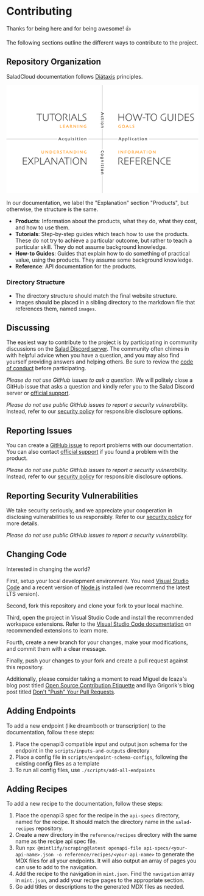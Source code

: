 # Contributing

Thanks for being here and for being awesome! 👍

The following sections outline the different ways to contribute to the project.

## Repository Organization

SaladCloud documentation follows [Diátaxis](https://diataxis.fr/) principles.

![Diataxis framework](diataxis.png)

In our documentation, we label the "Explanation" section "Products", but otherwise, the structure is the same.

- **Products**: Information about the products, what they do, what they cost, and how to use them.
- **Tutorials**: Step-by-step guides which teach how to use the products. These do not try to achieve a particular
  outcome, but rather to teach a particular skill. They do not assume background knowledge.
- **How-to Guides**: Guides that explain how to do something of practical value, using the products. They assume some
  background knowledge.
- **Reference**: API documentation for the products.

### Directory Structure

- The directory structure should match the final website structure.
- Images should be placed in a sibling directory to the markdown file that references them, named `images`.

## Discussing

The easiest way to contribute to the project is by participating in community discussions on the [Salad Discord
server][discord]. The community often chimes in with helpful advice when you have a question, and you may also find
yourself providing answers and helping others. Be sure to review the [code of conduct][code-of-conduct-page] before
participating.

_Please do not use GitHub issues to ask a question._ We will politely close a GitHub issue that asks a question and
kindly refer you to the Salad Discord server or [official support][support].

_Please do not use public GitHub issues to report a security vulnerability._ Instead, refer to our [security
policy][security-page] for responsible disclosure options.

## Reporting Issues

You can create a [GitHub issue][issues] to report problems with our documentation. You can also contact [official
support][support] if you found a problem with the product.

_Please do not use public GitHub issues to report a security vulnerability._ Instead, refer to our [security
policy][security-page] for responsible disclosure options.

## Reporting Security Vulnerabilities

We take security seriously, and we appreciate your cooperation in disclosing vulnerabilities to us responsibly. Refer to
our [security policy][security-page] for more details.

_Please do not use public GitHub issues to report a security vulnerability._

## Changing Code

Interested in changing the world?

First, setup your local development environment. You need [Visual Studio Code][vscode-dl] and a recent version of
[Node.js][nodejs-dl] installed (we recommend the latest LTS version).

Second, fork this repository and clone your fork to your local machine.

Third, open the project in Visual Studio Code and install the recommended workspace extensions. Refer to the [Visual
Studio Code documentation][vscode-extensions] on recommended extensions to learn more.

Fourth, create a new branch for your changes, make your modifications, and commit them with a clear message.

Finally, push your changes to your fork and create a pull request against this repository.

Additionally, please consider taking a moment to read Miguel de Icaza's blog post titled [Open Source Contribution
Etiquette][etiquette-1] and Ilya Grigorik's blog post titled [Don't "Push" Your Pull Requests][etiquette-2].

[code-of-conduct-page]: ./CODE_OF_CONDUCT.md
[discord]: https://discord.gg/ApSm4Kn7Aq
[etiquette-1]: https://tirania.org/blog/archive/2010/Dec-31.html
[etiquette-2]: https://www.igvita.com/2011/12/19/dont-push-your-pull-requests/
[issues]: https://github.com/SaladTechnologies/salad-cloud-docs/issues
[nodejs-dl]: https://nodejs.org/en/download/
[security-page]: ./SECURITY.md
[support]: https://docs.salad.com/support
[vscode-dl]: https://code.visualstudio.com/download
[vscode-extensions]: https://code.visualstudio.com/docs/editor/extension-marketplace#_recommended-extensions

## Adding Endpoints

To add a new endpoint (like dreambooth or transcription) to the documentation, follow these steps:

1. Place the openapi3 compatible input and output json schema for the endpoint in the `scripts/inputs-and-outputs`
   directory
2. Place a config file in `scripts/endpoint-schema-configs`, following the existing config files as a template
3. To run all config files, use `./scripts/add-all-endpoints`

## Adding Recipes

To add a new recipe to the documentation, follow these steps:

1. Place the openapi3 spec for the recipe in the `api-specs` directory, named for the recipe. It should match the
   directory name in the `salad-recipes` repository.
2. Create a new directory in the `reference/recipes` directory with the same name as the recipe api spec file.
3. Run `npx @mintlify/scraping@latest openapi-file api-specs/<your-api-name>.json -o reference/recipes/<your-api-name>`
   to generate the MDX files for all your endpoints. It will also output an array of pages you can use to add to the
   navigation.
4. Add the recipe to the navigation in `mint.json`. Find the `navigation` array in `mint.json`, and add your recipe
   pages to the appropriate section.
5. Go add titles or descriptions to the generated MDX files as needed.
